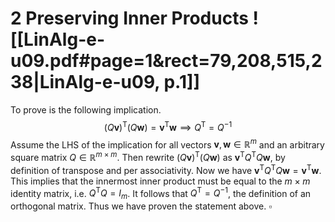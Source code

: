 

# 2     Preserving Inner Products ![[LinAlg-e-u09.pdf#page=1&rect=79,208,515,238|LinAlg-e-u09, p.1]]

To prove is the following implication.
$$
(Q\mathbf{v})^{\mathsf{T}}(Q\mathbf{w}) = \mathbf{v}^{\mathsf{T}}\mathbf{w} \implies Q^{\mathsf{T}} = Q^{-1}
$$
Assume the LHS of the implication for all vectors $\mathbf{v}, \mathbf{w} \in \mathbb{R}^{m}$ and an arbitrary square matrix $Q \in \mathbb{R}^{m \times m}$. Then rewrite $(Q\mathbf{v})^{\mathsf{T}}(Q\mathbf{w})$ as $\mathbf{v}^{\mathsf{T}}Q^{\mathsf{T}}Q\mathbf{w}$, by definition of transpose and per associativity. Now we have $\mathbf{v}^{\mathsf{T}}Q^{\mathsf{T}}Q\mathbf{w} =\mathbf{v}^{\mathsf{T}}\mathbf{w}$. This implies that the innermost inner product must be equal to the $m\times m$ identity matrix, i.e. $Q^{\mathsf{T}}Q = I_{m}$. It follows that $Q^{\mathsf{T}} = Q^{-1}$, the definition of an orthogonal matrix. Thus we have proven the statement above.
$\square$
